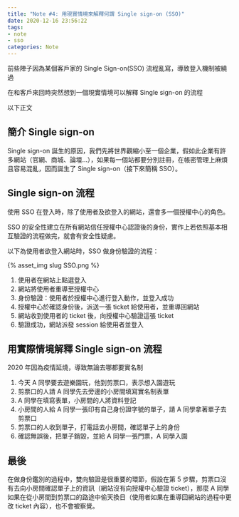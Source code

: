 ```yaml
---
title: "Note #4: 用現實情境來解釋何謂 Single sign-on (SSO)"
date: 2020-12-16 23:56:22
tags:
- note
- sso
categories: Note
---
```


前些陣子因為某個客戶家的 Single Sign-on(SSO) 流程亂寫，導致登入機制被繞過

在和客戶來回時突然想到一個現實情境可以解釋 Single sign-on 的流程

以下正文

<!--more-->
## 簡介 Single sign-on

Single sign-on 誕生的原因，我們先將世界觀縮小至一個企業，假如此企業有許多網站（官網、商城、論壇...），如果每一個站都要分別註冊，在帳密管理上麻煩且容易混亂，因而誕生了 Single sign-on（接下來簡稱 SSO）。

## Single sign-on 流程

使用 SSO 在登入時，除了使用者及欲登入的網站，還會多一個授權中心的角色。

SSO 的安全性建立在所有網站信任授權中心認證後的身份，實作上若依照基本相互驗證的流程做完，就會有安全性疑慮。

以下為使用者欲登入網站時，SSO 做身份驗證的流程：

{% asset_img slug SSO.png %}

1. 使用者在網站上點選登入
2. 網站將使用者重導至授權中心
3. 身份驗證：使用者於授權中心進行登入動作，並登入成功
4. 授權中心於確認身份後，派送一張 ticket 給使用者，並重導回網站
5. 網站收到使用者的 ticket 後，向授權中心驗證這張 ticket
6. 驗證成功，網站派發 session 給使用者並登入

## 用實際情境解釋 Single sign-on 流程

2020 年因為疫情延燒，導致無論去哪都要實名制

1. 今天 A 同學要去遊樂園玩，他到剪票口，表示想入園遊玩
2. 剪票口的人請 A 同學先去旁邊的小房間填寫實名制表單
3. A 同學在填寫表單，小房間的人將資料登記
4. 小房間的人給 A 同學一張印有自己身份證字號的單子，請 A 同學拿著單子去剪票口
5. 剪票口的人收到單子，打電話去小房間，確認單子上的身份
6. 確認無誤後，把單子銷毀，並給 A 同學一張門票，A 同學入園

## 最後

在做身份鑑別的過程中，雙向驗證是很重要的環節，假設在第 5 步驟，剪票口沒有去向小房間確認單子上的資訊（網站沒有向授權中心驗證 ticket），那麼 A 同學如果在從小房間到剪票口的路途中偷天換日（使用者如果在重導回網站的過程中更改 ticket 內容），也不會被察覺。